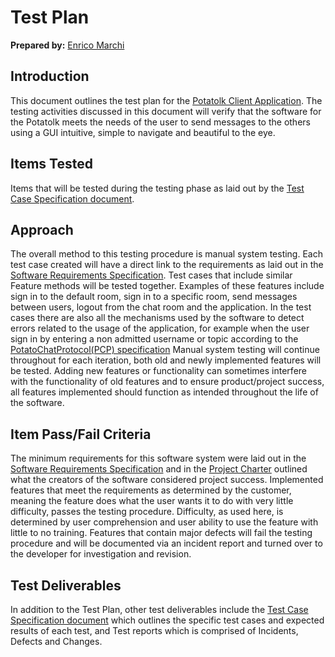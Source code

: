 # Test Plan
**Prepared by:** [Enrico Marchi](https://github.com/enricomarchidev "Enrico Marchi")



## Introduction
This document outlines the test plan for the [Potatolk Client Application](https://github.com/enricomarchidev/Potatolk "Potatolk Client Application").
The testing activities discussed in this document will verify that the software for the Potatolk meets the needs of the user to send messages to the others using a GUI intuitive, simple to navigate and beautiful to the eye.



## Items Tested
Items that will be tested during the testing phase as laid out by the [Test Case Specification document](https://2020-5ei-team3-marchi.readthedocs.io/en/latest/Test%20Case%20Specification/ "Test Case Specification").



## Approach
The overall method to this testing procedure is manual system testing. Each test
case created will have a direct link to the requirements as laid out in the
[Software Requirements Specification](https://2020-5ei-team3-marchi.readthedocs.io/en/latest/Software%20Requirements%20Specification/ "Software Requirements Specification"). Test cases that include similar Feature methods will
be tested together. Examples of these features include sign in to the default room, sign in to a specific room, send messages between users, logout from the chat room and the application.
In the test cases there are also all the mechanisms used by the software to detect errors related to the usage of the application, for example when the user sign in by entering a non admitted username or topic according to the [PotatoChatProtocol(PCP) specification](https://2020-5ei-team6-trentin.readthedocs.io/en/latest/PCP-Min/ "PCP Specification")
Manual system testing will continue throughout for each iteration, both old and newly implemented features will be tested. Adding new features or functionality can sometimes interfere with the functionality of old features and to ensure product/project success, all features implemented should function as intended throughout the life of the software.



## Item Pass/Fail Criteria
The minimum requirements for this software system were laid out in the
[Software Requirements Specification](https://2020-5ei-team3-marchi.readthedocs.io/en/latest/Software%20Requirements%20Specification/ "Software Requirements Specification") and in the [Project Charter](https://2020-5ei-team3-marchi.readthedocs.io/en/latest/Project%20Charter/ "Project Charter") outlined what the creators of the software considered project success.
Implemented features that meet the requirements as determined by the
customer, meaning the feature does what the user wants it to do with very little
difficulty, passes the testing procedure. Difficulty, as used here, is determined by user comprehension and user ability to use the feature with little to no training.
Features that contain major defects will fail the testing procedure and will be
documented via an incident report and turned over to the developer for
investigation and revision.



## Test Deliverables
In addition to the Test Plan, other test deliverables include the [Test Case Specification document](https://2020-5ei-team3-marchi.readthedocs.io/en/latest/Test%20Case%20Specification/ "Test Case Specification") which outlines the specific test cases and expected results of each test, and Test reports which is comprised of Incidents, Defects and Changes.